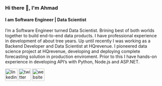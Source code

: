 ### Hi there 👋, I'm Ahmad
#### I am Software Engineer | Data Scientist 
I’m a Software Engineer turned Data Scientist. Brining best of both worlds together to build end-to-end data products. I have professional experience in development of about tree years. Up until recently I was working as a Backend Developer and Data Scientist at HQrevenue. I pioneered data science project at HQrevenue, developing and deploying complete forecasting solution in production enviroment. Prior to this I have hands-on experience in developing API’s with Python, Node.js and ASP.NET.



[<img src='https://cdn.jsdelivr.net/npm/simple-icons@3.0.1/icons/linkedin.svg' alt='linkedin' height='40'>](https://www.linkedin.com/in/http://linkedin.com/in/ahmadabdullah247//)  [<img src='https://cdn.jsdelivr.net/npm/simple-icons@3.0.1/icons/twitter.svg' alt='twitter' height='40'>](https://twitter.com/http://twitter.com/ahmadabdullah02)  [<img src='https://cdn.jsdelivr.net/npm/simple-icons@3.0.1/icons/icloud.svg' alt='website' height='40'>](http://thedatanoob.net)  

